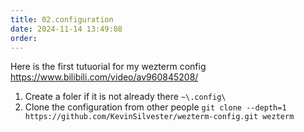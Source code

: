 ```yaml
---
title: 02.configuration
date: 2024-11-14 13:49:08
order: 
---
```

Here is the first tutuorial for my wezterm config https://www.bilibili.com/video/av960845208/

1. Create a foler if it is not already there `~\.config\`
2. Clone the configuration from other people `git clone --depth=1 https://github.com/KevinSilvester/wezterm-config.git wezterm`
